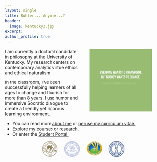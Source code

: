 ```yaml
---
layout: single
title: Buhler... Anyone...?
header: 
  image: kentucky3.jpg
excerpt: 
author_profile: true
---
```


<img src="/images/greene5.jpeg" alt="Transform by changing" hspace="30px" align="right" width="40%"> 

I am currently a doctoral candidate in philosophy at the University of Kentucky. My research centers on contemporary analytic virtue ethics and ethical naturalism.

In the classroom, I've been successfully helping learners of all ages to change and flourish for more than 8 years. I use humor and immersive Socratic dialogue to create a friendly yet rigorous learning environment. 

* You can read more [about me](/about) or [peruse my curriculum vitae.](/cv)
* Explore my [courses](/teaching) or [research.](/research)
* Or enter the [Student Portal.](/students) 

<p></p>

<div align="center"> &nbsp; 
  <img src="/images/seal-biola.png" alt="Biola U" align="center" hspace="5px" width="50" height="50"> &nbsp; 
  <img src="/images/seal-thi.png" alt="Torrey Honors" align="center" hspace="5px" width="50" height="50"> &nbsp; 
  <img src="/images/seal-balamand.png" alt="Balamand" align="center" hspace="5px" width="50" height="50"> &nbsp; 
  <img src="/images/seal-uk.png" alt="Kentucky" align="center" hspace="5px" width="50" height="50"> &nbsp; 
</div>